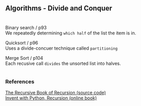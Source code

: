 ## Algorithms - Divide and Conquer

#

Binary search / p93  
We repeatedly determining `which half` of the list the item is in. 

Quicksort / p96  
Uses a divide-concuer technique called `partitioning`

Merge Sort / p104  
Each recusive call `divides` the unsorted list into halves.

#

### References

[The Recursive Book of Recursion (source code)](https://github.com/asweigart/the-recursive-book-of-recursion)  
[Invent with Python, Recursion (online book)](https://inventwithpython.com/recursion/)  
